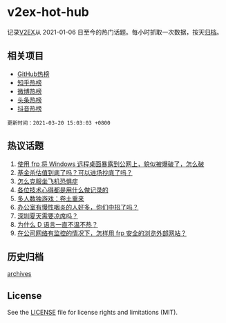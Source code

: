 # v2ex-hot-hub

 记录[V2EX](https://www.v2ex.com/)从 2021-01-06 日至今的热门话题。每小时抓取一次数据，按天[归档](archives)。
 
 ## 相关项目

- [GitHub热榜](https://github.com/snaildev/github-hot-hub)
- [知乎热榜](https://github.com/snaildev/zhihu-hot-hub)
- [微博热榜](https://github.com/snaildev/weibo-hot-hub)
- [头条热榜](https://github.com/snaildev/toutiao-hot-hub)
- [抖音热榜](https://github.com/snaildev/douyin-hot-hub)


 `更新时间：2021-03-20 15:03:03 +0800`

## 热议话题

1. [使用 frp 将 Windows 远程桌面暴露到公网上，貌似被爆破了，怎么破](https://www.v2ex.com/t/763283)
1. [基金杀估值到底了吗？可以进场抄底了吗？](https://www.v2ex.com/t/763397)
1. [怎么克服坐飞机恐惧症](https://www.v2ex.com/t/763276)
1. [各位技术心得都是用什么做记录的](https://www.v2ex.com/t/763421)
1. [多人数独游戏：卷土重来](https://www.v2ex.com/t/763217)
1. [办公室有慢性咽炎的人好多，你们中招了吗？](https://www.v2ex.com/t/763250)
1. [深圳夏天需要凉席吗？](https://www.v2ex.com/t/763393)
1. [为什么 D 语言一直不温不热？](https://www.v2ex.com/t/763257)
1. [在公司网络有监控的情况下，怎样用 frp 安全的浏览外部网站？](https://www.v2ex.com/t/763381)

## 历史归档

[archives](archives)

## License

See the [LICENSE](LICENSE) file for license rights and limitations (MIT).
